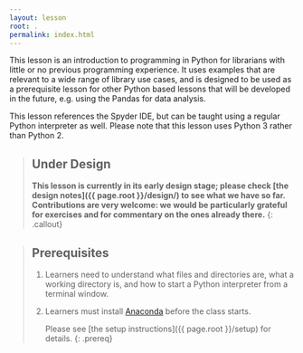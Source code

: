 ```yaml
---
layout: lesson
root: .
permalink: index.html
---
```


This lesson is an introduction to programming in Python
for librarians with little or no previous programming experience.
It uses examples that are relevant to a wide range of library use cases,
and is designed to be used as a prerequisite lesson for other Python based lessons
that will be developed in the future, e.g. using the Pandas for data analysis.

This lesson references the Spyder IDE,
but can be taught using a regular Python interpreter as well.
Please note that this lesson uses Python 3 rather than Python 2.

> ## Under Design
>
> **This lesson is currently in its early design stage;
> please check [the design notes]({{ page.root }}/design/)
> to see what we have so far.
> Contributions are very welcome:
> we would be particularly grateful for exercises
> and for commentary on the ones already there.**
{: .callout}

> ## Prerequisites
>
> 1. Learners need to understand what files and directories are,
>    what a working directory is,
>    and how to start a Python interpreter from a terminal window.
>
> 2. Learners must install [Anaconda](https://www.anaconda.com/download/) before the class starts.
>
>    Please see [the setup instructions]({{ page.root }}/setup)
>    for details.
{: .prereq}
